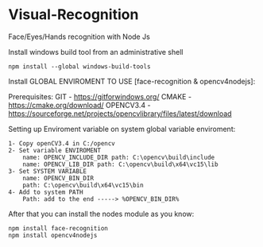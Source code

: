 # Visual-Recognition
Face/Eyes/Hands recognition with Node Js


Install windows build tool from an administrative shell

    npm install --global windows-build-tools
         
Install GLOBAL ENVIROMENT TO USE [face-recognition & opencv4nodejs]:

Prerequisites:
    GIT - https://gitforwindows.org/
    CMAKE - https://cmake.org/download/
    OPENCV3.4 - https://sourceforge.net/projects/opencvlibrary/files/latest/download
    
Setting up Enviroment variable on system global variable enviroment:

    1- Copy openCV3.4 in C:/opencv
    2- Set variable ENVIROMENT  
        name: OPENCV_INCLUDE_DIR path: C:\opencv\build\include
        name: OPENCV_LIB_DIR path: C:\opencv\build\x64\vc15\lib
    3- Set SYSTEM VARIABLE
        name: OPENCV_BIN_DIR
        path: C:\opencv\build\x64\vc15\bin
    4- Add to system PATH
        Path: add to the end -----> %OPENCV_BIN_DIR%
After that you can install the nodes module as you know:

    npm install face-recognition
    npm install opencv4nodejs
    
    
